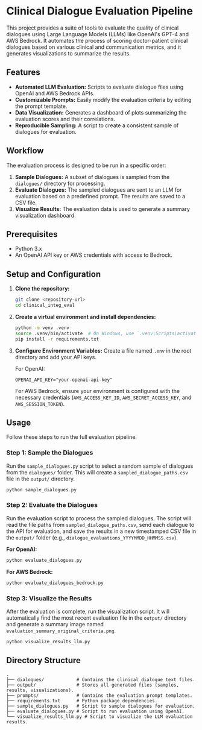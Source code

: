 # Clinical Dialogue Evaluation Pipeline

This project provides a suite of tools to evaluate the quality of clinical dialogues using Large Language Models (LLMs) like OpenAI's GPT-4 and AWS Bedrock. It automates the process of scoring doctor-patient clinical dialogues based on various clinical and communication metrics, and it generates visualizations to summarize the results.

## Features

- **Automated LLM Evaluation:** Scripts to evaluate dialogue files using OpenAI and AWS Bedrock APIs.
- **Customizable Prompts:** Easily modify the evaluation criteria by editing the prompt template.
- **Data Visualization:** Generates a dashboard of plots summarizing the evaluation scores and their correlations.
- **Reproducible Sampling:** A script to create a consistent sample of dialogues for evaluation.

## Workflow

The evaluation process is designed to be run in a specific order:

1.  **Sample Dialogues:** A subset of dialogues is sampled from the `dialogues/` directory for processing.
2.  **Evaluate Dialogues:** The sampled dialogues are sent to an LLM for evaluation based on a predefined prompt. The results are saved to a CSV file.
3.  **Visualize Results:** The evaluation data is used to generate a summary visualization dashboard.

## Prerequisites

- Python 3.x
- An OpenAI API key or AWS credentials with access to Bedrock.

## Setup and Configuration

1.  **Clone the repository:**
    ```bash
    git clone <repository-url>
    cd clinical_integ_eval
    ```

2.  **Create a virtual environment and install dependencies:**
    ```bash
    python -m venv .venv
    source .venv/bin/activate  # On Windows, use `.venv\Scripts\activate`
    pip install -r requirements.txt
    ```

3.  **Configure Environment Variables:**
    Create a file named `.env` in the root directory and add your API keys.

    For OpenAI:
    ```
    OPENAI_API_KEY="your-openai-api-key"
    ```

    For AWS Bedrock, ensure your environment is configured with the necessary credentials (`AWS_ACCESS_KEY_ID`, `AWS_SECRET_ACCESS_KEY`, and `AWS_SESSION_TOKEN`).

## Usage

Follow these steps to run the full evaluation pipeline.

### Step 1: Sample the Dialogues

Run the `sample_dialogues.py` script to select a random sample of dialogues from the `dialogues/` folder. This will create a `sampled_dialogue_paths.csv` file in the `output/` directory.

```bash
python sample_dialogues.py
```

### Step 2: Evaluate the Dialogues

Run the evaluation script to process the sampled dialogues. The script will read the file paths from `sampled_dialogue_paths.csv`, send each dialogue to the API for evaluation, and save the results in a new timestamped CSV file in the `output/` folder (e.g., `dialogue_evaluations_YYYYMMDD_HHMMSS.csv`).

**For OpenAI:**
```bash
python evaluate_dialogues.py
```

**For AWS Bedrock:**
```bash
python evaluate_dialogues_bedrock.py
```

### Step 3: Visualize the Results

After the evaluation is complete, run the visualization script. It will automatically find the most recent evaluation file in the `output/` directory and generate a summary image named `evaluation_summary_original_criteria.png`.

```bash
python visualize_results_llm.py
```

## Directory Structure

```
.
├── dialogues/            # Contains the clinical dialogue text files.
├── output/               # Stores all generated files (samples, results, visualizations).
├── prompts/              # Contains the evaluation prompt templates.
├── requirements.txt      # Python package dependencies.
├── sample_dialogues.py   # Script to sample dialogues for evaluation.
├── evaluate_dialogues.py # Script to run evaluation using OpenAI.
└── visualize_results_llm.py # Script to visualize the LLM evaluation results.
```
